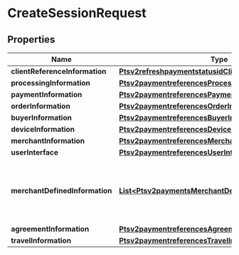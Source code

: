 
# CreateSessionRequest

## Properties
Name | Type | Description | Notes
------------ | ------------- | ------------- | -------------
**clientReferenceInformation** | [**Ptsv2refreshpaymentstatusidClientReferenceInformation**](Ptsv2refreshpaymentstatusidClientReferenceInformation.md) |  |  [optional]
**processingInformation** | [**Ptsv2paymentreferencesProcessingInformation**](Ptsv2paymentreferencesProcessingInformation.md) |  |  [optional]
**paymentInformation** | [**Ptsv2paymentreferencesPaymentInformation**](Ptsv2paymentreferencesPaymentInformation.md) |  |  [optional]
**orderInformation** | [**Ptsv2paymentreferencesOrderInformation**](Ptsv2paymentreferencesOrderInformation.md) |  |  [optional]
**buyerInformation** | [**Ptsv2paymentreferencesBuyerInformation**](Ptsv2paymentreferencesBuyerInformation.md) |  |  [optional]
**deviceInformation** | [**Ptsv2paymentreferencesDeviceInformation**](Ptsv2paymentreferencesDeviceInformation.md) |  |  [optional]
**merchantInformation** | [**Ptsv2paymentreferencesMerchantInformation**](Ptsv2paymentreferencesMerchantInformation.md) |  |  [optional]
**userInterface** | [**Ptsv2paymentreferencesUserInterface**](Ptsv2paymentreferencesUserInterface.md) |  |  [optional]
**merchantDefinedInformation** | [**List&lt;Ptsv2paymentsMerchantDefinedInformation&gt;**](Ptsv2paymentsMerchantDefinedInformation.md) | The object containing the custom data that the merchant defines.  |  [optional]
**agreementInformation** | [**Ptsv2paymentreferencesAgreementInformation**](Ptsv2paymentreferencesAgreementInformation.md) |  |  [optional]
**travelInformation** | [**Ptsv2paymentreferencesTravelInformation**](Ptsv2paymentreferencesTravelInformation.md) |  |  [optional]



